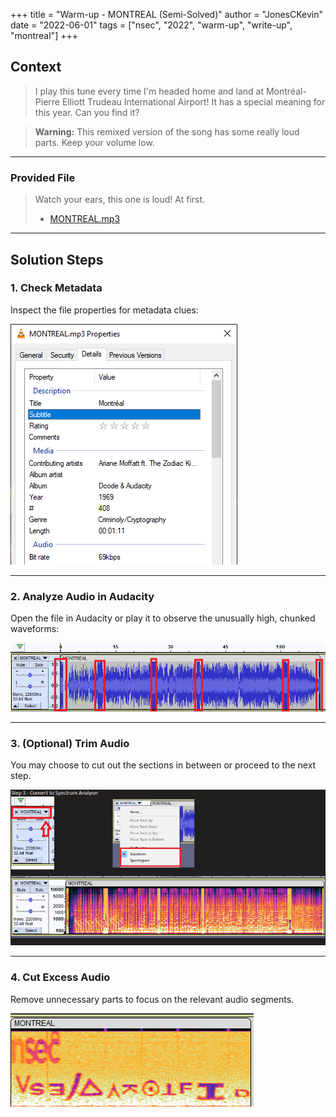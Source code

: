 +++
title = "Warm-up - MONTREAL (Semi-Solved)"
author = "JonesCKevin"
date = "2022-06-01"
tags = ["nsec", "2022", "warm-up", "write-up", "montreal"]
+++

## Context

> I play this tune every time I'm headed home and land at Montréal-Pierre Elliott Trudeau International Airport! It has a special meaning for this year. Can you find it?

> **Warning:** This remixed version of the song has some really loud parts. Keep your volume low.

---

### Provided File

> Watch your ears, this one is loud! At first.
>- [MONTREAL.mp3](MONTREAL.mp3)

---

## Solution Steps

### 1. Check Metadata

Inspect the file properties for metadata clues:

![Metadata Screenshot](1.png)

---

### 2. Analyze Audio in Audacity

Open the file in Audacity or play it to observe the unusually high, chunked waveforms:

![Audacity Screenshot](2.png)

---

### 3. (Optional) Trim Audio

You may choose to cut out the sections in between or proceed to the next step.

![Trimmed Audio Screenshot](3.png)

---

### 4. Cut Excess Audio

Remove unnecessary parts to focus on the relevant audio segments.

![Cut Audio Screenshot](4.png)
